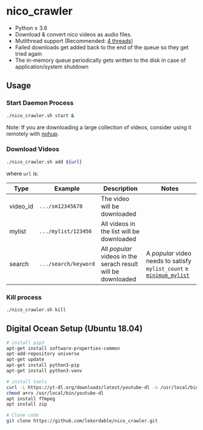 # nico_crawler

- Python ≥ 3.6
- Download & convert nico videos as audio files.
- Mutithread support (Recommended: [4 threads](config.json))
- Failed downloads get added back to the end of the queue so they get tried again
- The in-memory queue periodically gets written to the disk in case of application/system shutdown

## Usage

### Start Daemon Process

```bash
./nico_crawler.sh start &
```

Note: If you are downloading a large collection of videos, consider using it remotely with [nohup](https://linux.die.net/man/1/nohup).

### Download Videos

```bash
./nico_crawler.sh add ${url}
```

where `url` is:

|Type|Example|Description|Notes|
|---|---|---|---|
|video_id|`.../sm12345678`|The video will be downloaded|
|mylist|`.../mylist/123456`|All videos in the list will be downloaded|
|search|`.../search/keyword`|All _popular_ videos in the serach result will be downloaded| A _popular_ video needs to satisfy `mylist_count` ≥ [`minimum_mylist`](config.json)|

### Kill process

```bash
./nico_crawler.sh kill
```

## Digital Ocean Setup (Ubuntu 18.04)

```bash
# install pip3
apt-get install software-properties-common
apt-add-repository universe
apt-get update
apt-get install python3-pip
apt-get install python3-venv

# install tools
curl -L https://yt-dl.org/downloads/latest/youtube-dl -o /usr/local/bin/youtube-dl
chmod a+rx /usr/local/bin/youtube-dl
apt install ffmpeg
apt install zip

# Clone code
git clone https://github.com/lekordable/nico_crawler.git
```
